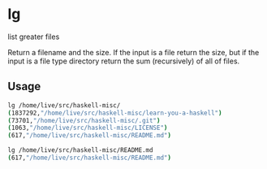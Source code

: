 # lg
list greater files

Return a filename and the size. If the input is a file return the size, but if the input is a file type directory return the sum (recursively) of all of files.

## Usage

```bash
lg /home/live/src/haskell-misc/
(1837292,"/home/live/src/haskell-misc/learn-you-a-haskell")
(73701,"/home/live/src/haskell-misc/.git")
(1063,"/home/live/src/haskell-misc/LICENSE")
(617,"/home/live/src/haskell-misc/README.md")

lg /home/live/src/haskell-misc/README.md
(617,"/home/live/src/haskell-misc/README.md")
```
